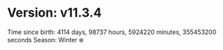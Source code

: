 # Version: v11.3.4
Time since birth: 4114 days, 98737 hours, 5924220 minutes, 355453200 seconds
Season: Winter ❄️
